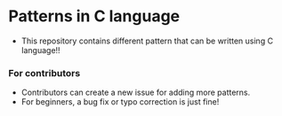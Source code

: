 # Patterns in C language

- This repository contains different pattern that can be written using C language!!

### For contributors

- Contributors can create a new issue for adding more patterns.
- For beginners, a bug fix or typo correction is just fine!
